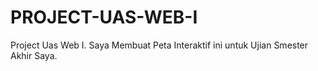 # PROJECT-UAS-WEB-I
Project Uas Web I. Saya Membuat Peta Interaktif ini untuk Ujian Smester Akhir Saya.
